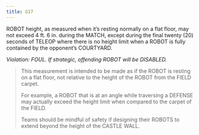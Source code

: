 ```yaml
---
title: G17
---
```


ROBOT height, as measured when it’s resting normally on a flat floor, may not exceed 4 ft. 6 in. during the MATCH, except during the final twenty (20) seconds of TELEOP where there is no height limit when a ROBOT is fully contained by the opponent’s COURTYARD.

_Violation: FOUL. If strategic, offending ROBOT will be DISABLED._

>This measurement is intended to be made as if the ROBOT is resting on a flat floor, not relative to the height of the ROBOT from the FIELD carpet.
>
>For example, a ROBOT that is at an angle while traversing a DEFENSE may actually exceed the height limit when compared to the carpet of the FIELD.
>
>Teams should be mindful of safety if designing their ROBOTS to extend beyond the height of the CASTLE WALL.
